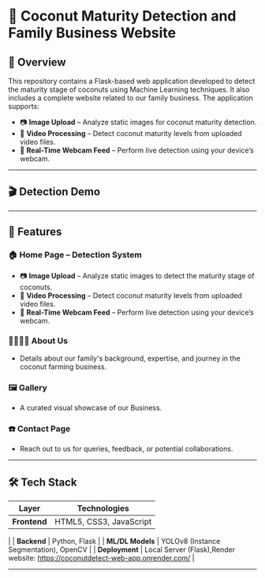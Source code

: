 # 🥥 Coconut Maturity Detection and Family Business Website

## 🌟 Overview

This repository contains a Flask-based web application developed to detect the maturity stage of coconuts using Machine Learning techniques. It also includes a complete website related to our family business. The application supports:

- 📷 **Image Upload** – Analyze static images for coconut maturity detection.  
- 🎥 **Video Processing** – Detect coconut maturity levels from uploaded video files.  
- 📡 **Real-Time Webcam Feed** – Perform live detection using your device’s webcam.

---
## 🎬 Detection Demo

---
## 🚀 Features

### 🏠 Home Page – Detection System
- 📷 **Image Upload** – Analyze static images to detect the maturity stage of coconuts.
- 🎥 **Video Processing** – Detect coconut maturity levels from uploaded video files.
- 📡 **Real-Time Webcam Feed** – Perform live detection using your device’s webcam.

### 👨‍👩‍👧‍👦 About Us
- Details about our family's background, expertise, and journey in the coconut farming business.

### 🖼️ Gallery
- A curated visual showcase of our Business.

### ☎️ Contact Page
- Reach out to us for queries, feedback, or potential collaborations.

---

## 🛠️ Tech Stack

| Layer           | Technologies                             |
|------------------|------------------------------------------|
| **Frontend**     | HTML5, CSS3, JavaScript                   |
|
| **Backend**      | Python, Flask                            |
| **ML/DL Models** | YOLOv8 (Instance Segmentation), OpenCV   |
| **Deployment**   | Local Server (Flask),Render website: https://coconutdetect-web-app.onrender.com/                 |

---

